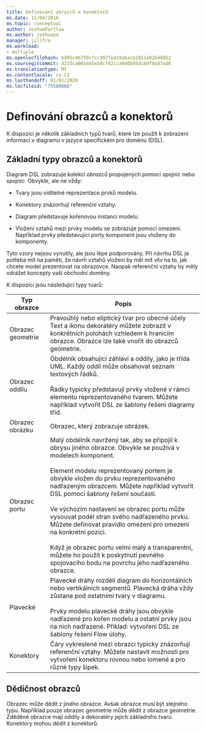 ```yaml
---
title: Definování obrazců a konektorů
ms.date: 11/04/2016
ms.topic: conceptual
author: JoshuaPartlow
ms.author: joshuapa
manager: jillfra
ms.workload:
- multiple
ms.openlocfilehash: bd95c467f0cfcc997fe419abacb1811e02b468b2
ms.sourcegitcommit: d233ca00ad45e50cf62cca0d0b95dc69f0a87ad6
ms.translationtype: MT
ms.contentlocale: cs-CZ
ms.lasthandoff: 01/01/2020
ms.locfileid: "75589666"
---
```

# <a name="define-shapes-and-connectors"></a>Definování obrazců a konektorů

K dispozici je několik základních typů tvarů, které lze použít k zobrazení informací v diagramu v jazyce specifickém pro doménu (DSL).

## <a name="shapeTypes"></a>Základní typy obrazců a konektorů

Diagram DSL zobrazuje kolekci *obrazců* propojených pomocí spojnic nebo *spojnic*. Obvykle, ale ne vždy:

- Tvary jsou viditelné reprezentace prvků modelu.

- Konektory znázorňují referenční vztahy.

- Diagram představuje kořenovou instanci modelu.

- Vložení vztahů mezi prvky modelu se zobrazuje pomocí omezení. Například prvky představující porty komponent jsou vloženy do komponenty.

Tyto vzory nejsou vynutily, ale jsou lépe podporovány. Při návrhu DSL je potřeba mít na paměti, že návrh vztahů vložení by měl mít vliv na to, jak chcete model prezentovat na obrazovce. Naopak referenční vztahy by měly odrážet koncepty vaší obchodní domény.

K dispozici jsou následující typy tvarů:

|Typ obrazce|Popis|
|-|-|
|Obrazec geometrie|Pravoúhlý nebo eliptický tvar pro obecné účely Text a ikonu dekoratéry můžete zobrazit v konkrétních polohách vzhledem k hranicím obrazce. Obrazce lze také vnořit do obrazců geometrie.|
|Obrazec oddílu|Obdélník obsahující záhlaví a oddíly, jako je třída UML. Každý oddíl může obsahovat seznam textových řádků.<br /><br /> Řádky typicky představují prvky vložené v rámci elementu reprezentovaného tvarem. Můžete například vytvořit DSL ze šablony řešení diagramy tříd.|
|Obrazec obrázku|Obrazec, který zobrazuje obrázek.|
|Obrazec portu|Malý obdélník navržený tak, aby se připojil k obrysu jiného obrazce. Obvykle se používá v modelech komponent.<br /><br /> Element modelu reprezentovaný portem je obvykle vložen do prvku reprezentovaného nadřazeným obrazcem. Můžete například vytvořit DSL pomocí šablony řešení součásti.<br /><br /> Ve výchozím nastavení se obrazec portu může vysouvat podél stran svého nadřazeného prvku. Můžete definovat pravidlo omezení pro omezení na konkrétní pozici.<br /><br /> Když je obrazec portu velmi malý a transparentní, můžete ho použít k poskytnutí pevného spojovacího bodu na povrchu jeho nadřazeného obrazce.|
|Plavecké|Plavecké dráhy rozdělí diagram do horizontálních nebo vertikálních segmentů. Plavecká dráha vždy zůstane pod ostatními tvary v diagramu.<br /><br /> Prvky modelu plavecké dráhy jsou obvykle nadřazené pro kořen modelu a ostatní prvky jsou na nich nadřazené. Příklad: vytvoření DSL ze šablony řešení Flow úlohy.|
|Konektory|Čáry vykreslené mezi obrazci typicky znázorňují referenční vztahy. Můžete nastavit možnosti pro vytvoření konektoru rovnou nebo lomené a pro různé typy šipek.|

## <a name="shape-inheritance"></a>Dědičnost obrazců

Obrazec může dědit z jiného obrazce. Avšak obrazce musí být stejného typu. Například pouze obrazec geometrie může dědit z obrazce geometrie. Zděděné obrazce mají oddíly a dekoratéry jejich základního tvaru. Konektory mohou dědit z konektorů.
